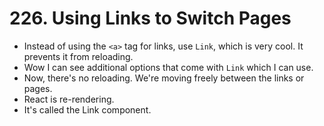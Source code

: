 # 226. Using Links to Switch Pages
- Instead of using the `<a>` tag for links, use `Link`, which is very cool. It prevents it from reloading.
- Wow I can see additional options that come with `Link` which I can use.
- Now, there's no reloading. We're moving freely between the links or pages.
- React is re-rendering.
- It's called the Link component. 